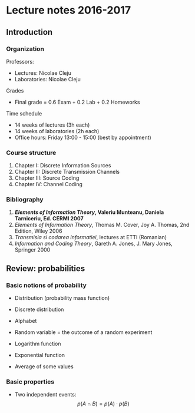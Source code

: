 # Lecture notes 2016-2017

## Introduction

### Organization
Professors:

* Lectures: Nicolae Cleju
* Laboratories: Nicolae Cleju

Grades

* Final grade = 0.6 Exam + 0.2 Lab + 0.2 Homeworks

Time schedule

* 14 weeks of lectures (3h each)
* 14 weeks of laboratories (2h each)
* Office hours: Friday 13:00 - 15:00 (best by appointment)

### Course structure
1. Chapter I:   Discrete Information Sources
2. Chapter II:  Discrete Transmission Channels
3. Chapter III: Source Coding
4. Chapter IV:  Channel Coding 

### Bibliography

1. ***Elements of Information Theory*, Valeriu Munteanu, Daniela Tarniceriu, Ed. CERMI 2007**
1. *Elements of Information Theory*, Thomas M. Cover, Joy A. Thomas, 2nd Edition, Wiley 2006
1. *Transmisia si codarea informatiei*, lectures at ETTI (Romanian)
1. *Information and Coding Theory*, Gareth A. Jones, J. Mary Jones, Springer 2000



## Review: probabilities


### Basic notions of probability

* Distribution (probability mass function)

* Discrete distribution

* Alphabet

* Random variable = the outcome of a random experiment

* Logarithm function

* Exponential function

* Average of some values

### Basic properties
* Two independent events: $$p(A \cap B) = p(A) \cdot p(B)$$

